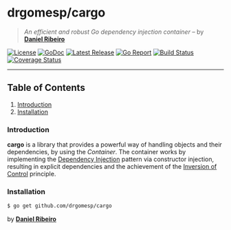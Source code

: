 # drgomesp/cargo

> *An efficient and robust Go dependency injection container* – by **[Daniel Ribeiro](https://github.com/drgomesp)**

[![License][license_badge]][license] 
[![GoDoc][docs_badge]][docs] 
[![Latest Release][release_badge]][release]
[![Go Report][report_badge]][report] 
[![Build Status][build_badge]][build] 
[![Coverage Status][coverage_badge]][coverage]

___

## Table of Contents

1. [Introduction](#introduction)
2. [Installation](#installation)

### Introduction

**cargo** is a library that provides a powerful way of handling objects and 
 their dependencies, by using the *Container*. The container works
 by implementing the [Dependency Injection](https://en.wikipedia.org/wiki/Dependency_injection) 
 pattern via constructor injection, resulting in explicit dependencies and the achievement 
 of the [Inversion of Control](https://en.wikipedia.org/wiki/Inversion_of_control) principle.

### Installation

```bash
$ go get github.com/drgomesp/cargo
```

by **[Daniel Ribeiro](twitter.com/drgomesp)**

[license]: https://opensource.org/licenses/MIT
[license_badge]: https://img.shields.io/badge/liecense-MIT-blue.svg 
[docs]: https://godoc.org/github.com/drgomesp/cargo
[docs_badge]: https://godoc.org/github.com/drgomesp/cargo?status.svg
[release]: https://github.com/drgomesp/cargo/releases
[release_badge]: https://img.shields.io/github/release/drgomesp/cargo.svg
[report]: https://goreportcard.com/report/github.com/drgomesp/cargo
[report_badge]: https://goreportcard.com/badge/github.com/drgomesp/cargo
[build]: https://travis-ci.org/drgomesp/cargo
[build_badge]: https://travis-ci.org/drgomesp/cargo.svg?branch=develop
[coverage]: https://coveralls.io/github/drgomesp/cargo?branch=develop
[coverage_badge]: https://coveralls.io/repos/github/drgomesp/cargo/badge.svg?branch=develop